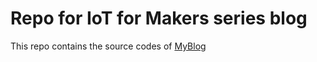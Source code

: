 # Repo for IoT for Makers series blog

This repo contains the source codes of [MyBlog](https://iot-for-maker.blogspot.com//)